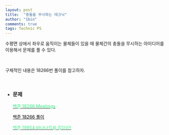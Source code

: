 ```yaml
---
layout: post
title:  "충돌을 무시하는 테크닉"
author: "1bin"
comments: true
tags: Technic PS
---
```


 수평면 상에서 좌우로 움직이는 물체들이 있을 때 물체간의 충돌을 무시하는 아이디어를 이용해서 문제를 풀 수 있다.   

<br>

 구체적인 내용은 18266번 풀이를 참고하자.

<br>

* ### 문제 

    [<font color= '#2ded7e'>백준 18266 Meetings </font>](https://www.acmicpc.net/problem/18266) 

    [<font color = 'black'>백준 18266 풀이</font>](https://1bin01.github.io/2020-12-26/boj-18266)

    [<font color = '#40ed89'>백준 19954 바나나킥을 잡아라!</font>](https://www.acmicpc.net/problem/19954)

    
